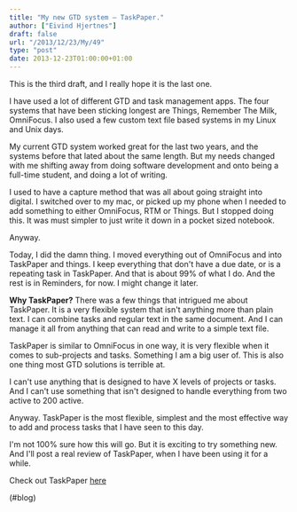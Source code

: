 ```yaml
---
title: "My new GTD system – TaskPaper."
author: ["Eivind Hjertnes"]
draft: false
url: "/2013/12/23/My/49"
type: "post"
date: 2013-12-23T01:00:00+01:00
---
```


This is the third draft, and I really hope it is the last one.

I have used a lot of different GTD and task management apps. The four
systems that have been sticking longest are Things, Remember The Milk,
OmniFocus. I also used a few custom text file based systems in my Linux
and Unix days.

My current GTD system worked great for the last two years, and the
systems before that lated about the same length. But my needs changed
with me shifting away from doing software development and onto being a
full-time student, and doing a lot of writing.

I used to have a capture method that was all about going straight into
digital. I switched over to my mac, or picked up my phone when I needed
to add something to either OmniFocus, RTM or Things. But I stopped doing
this. It was must simpler to just write it down in a pocket sized
notebook.

Anyway.

Today, I did the damn thing. I moved everything out of OmniFocus and
into TaskPaper and things. I keep everything that don't have a due date,
or is a repeating task in TaskPaper. And that is about 99% of what I do.
And the rest is in Reminders, for now. I might change it later.

**Why TaskPaper?** There was a few things that intrigued me about
TaskPaper. It is a very flexible system that isn't anything more than
plain text. I can combine tasks and regular text in the same document.
And I can manage it all from anything that can read and write to a
simple text file.

TaskPaper is similar to OmniFocus in one way, it is very flexible when
it comes to sub-projects and tasks. Something I am a big user of. This
is also one thing most GTD solutions is terrible at.

I can't use anything that is designed to have X levels of projects or
tasks. And I can't use something that isn't designed to handle
everything from two active to 200 active.

Anyway. TaskPaper is the most flexible, simplest and the most effective
way to add and process tasks that I have seen to this day.

I'm not 100% sure how this will go. But it is exciting to try something
new. And I'll post a real review of TaskPaper, when I have been using it
for a while.

Check out TaskPaper
[here](http://www.hogbaysoftware.com/products/taskpaper)

(#blog)
